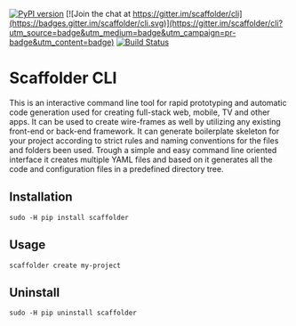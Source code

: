 [![PyPI version](https://badge.fury.io/py/scaffolder.svg)](https://pypi.python.org/pypi/scaffolder)
[![Join the chat at https://gitter.im/scaffolder/cli](https://badges.gitter.im/scaffolder/cli.svg)](https://gitter.im/scaffolder/cli?utm_source=badge&utm_medium=badge&utm_campaign=pr-badge&utm_content=badge)
[![Build Status](https://travis-ci.org/scaffolder/cli.svg?branch=master)](https://travis-ci.org/scaffolder/cli)

# Scaffolder CLI

This is an interactive command line tool for rapid prototyping and automatic code generation used for creating full-stack web, mobile, TV and other apps. It can be used to create wire-frames as well by utilizing any existing front-end or back-end framework. It can generate boilerplate skeleton for your project according to strict rules and naming conventions for the files and folders been used. Trough a simple and easy command line oriented interface it creates multiple YAML files and based on it generates all the code and configuration files in a predefined directory tree.

## Installation

`sudo -H pip install scaffolder`

## Usage

`scaffolder create my-project`

## Uninstall

`sudo -H pip uninstall scaffolder`